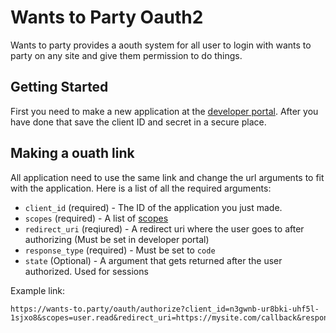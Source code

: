 # Wants to Party Oauth2
Wants to party provides a aouth system for all user to login with wants to party on any site and give them permission to do things. 

## Getting Started
First you need to make a new application at the [developer portal](/developers). After you have done that save the client ID and secret in a secure place.

## Making a ouath link
All application need to use the same link and change the url arguments to fit with the application. Here is a list of all the required arguments:

- `client_id` (required) - The ID of the application you just made.
- `scopes` (required) - A list of [scopes](/developers/docs/oauth/scopes)
- `redirect_uri` (reqiured) - A redirect uri where the user goes to after authorizing (Must be set in developer portal)
- `response_type` (required) - Must be set to `code`
- `state` (Optional) - A argument that gets returned after the user authorized. Used for sessions

Example link:
```
https://wants-to.party/oauth/authorize?client_id=n3gwnb-ur8bki-uhf5l-1sjxo8&scopes=user.read&redirect_uri=https://mysite.com/callback&response_type=code&state=1234567890
```




